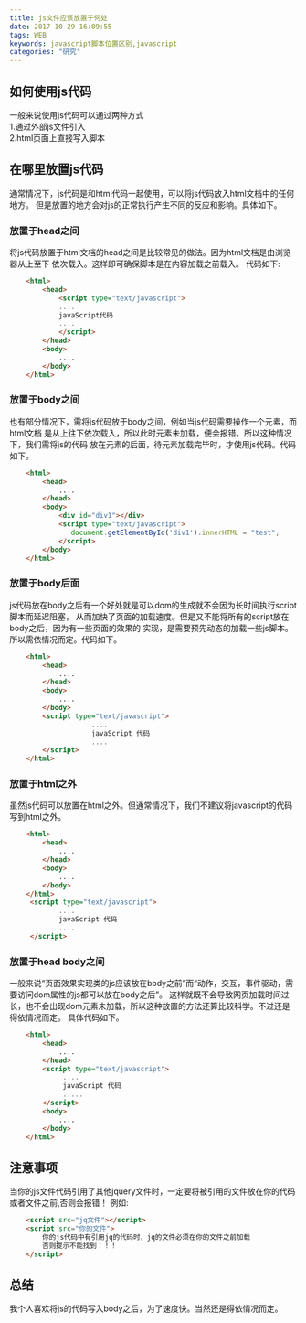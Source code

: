 ```yaml
---
title: js文件应该放置于何处
date: 2017-10-29 16:09:55
tags: WEB
keywords: javascript脚本位置区别,javascript
categories: "研究"
---
```

## 如何使用js代码
一般来说使用js代码可以通过两种方式  
    1.通过外部js文件引入  
    2.html页面上直接写入脚本
## 在哪里放置js代码
通常情况下，js代码是和html代码一起使用，可以将js代码放入html文档中的任何地方。
但是放置的地方会对js的正常执行产生不同的反应和影响。具体如下。  
<!--more-->
### 放置于head之间
将js代码放置于html文档的head之间是比较常见的做法。因为html文档是由浏览器从上至下
依次载入。这样即可确保脚本是在内容加载之前载入。
代码如下:
```html
    <html>
        <head>
            <script type="text/javascript">
            ....
            javaScript代码
            ....
            </script>
        </head>
        <body>
            .... 
        </body>      
    </html>
```


### 放置于body之间 
也有部分情况下，需将js代码放于body之间，例如当js代码需要操作一个元素，而html文档
是从上往下依次载入，所以此时元素未加载，便会报错。所以这种情况下，我们需将js的代码
放在元素的后面，待元素加载完毕时，才使用js代码。代码如下。  
```html
    <html>
        <head>
            ....
        </head>
        <body>
            <div id="div1"></div>
            <script type="text/javascript">
               document.getElementById('div1').innerHTML = "test";
            </script>
        </body>
    </html>
```

### 放置于body后面 
js代码放在body之后有一个好处就是可以dom的生成就不会因为长时间执行script脚本而延迟阻塞，
从而加快了页面的加载速度。但是又不能将所有的script放在body之后，因为有一些页面的效果的
实现，是需要预先动态的加载一些js脚本。所以需依情况而定。代码如下。
```html
    <html>
        <head>
            ....
        </head>
        <body>
            .... 
        </body>    
        <script type="text/javascript">
                    ....
                    javaScript 代码
                    ....
        </script>
    </html>
```

### 放置于html之外

虽然js代码可以放置在html之外。但通常情况下，我们不建议将javascript的代码写到html之外。
```html
    <html>
        <head>
            ....
        </head>
        <body>
            .... 
        </body>    
    </html>
     <script type="text/javascript">
            ....
            javaScript 代码  
            ....
     </script>
```

### 放置于head body之间

一般来说“页面效果实现类的js应该放在body之前”而“动作，交互，事件驱动，需要访问dom属性的js都可以放在body之后”。
这样就既不会导致网页加载时间过长，也不会出现dom元素未加载，所以这种放置的方法还算比较科学。不过还是得依情况而定。
具体代码如下。
```html
    <html>
        <head>
            ....
        </head>
        <script type="text/javascript">
             ....
             javaScript 代码  
             .....
        </script>
        <body>
            .... 
        </body>    
    </html> 
```

## 注意事项
当你的js文件代码引用了其他jquery文件时，一定要将被引用的文件放在你的代码或者文件之前,否则会报错！
例如:
```html
    <script src="jq文件"></script>
    <script src="你的文件">
        你的js代码中有引用jq的代码时，jq的文件必须在你的文件之前加载
        否则提示不能找到！！！
    </script>
```

##  总结
我个人喜欢将js的代码写入body之后，为了速度快。当然还是得依情况而定。
